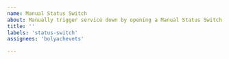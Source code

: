 ```yaml
---
name: Manual Status Switch
about: Manually trigger service down by opening a Manual Status Switch issue with a corresponding service label. When the service is restored simply close the issue.
title: ''
labels: 'status-switch'
assignees: 'bolyachevets'

---
```

